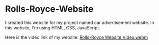 # Rolls-Royce-Website

I created this website for my project named car advertisement website.
In this website, I'm using HTML, CSS, JavaScript.


Here is the video link of my website.
[Rolls-Royce Website Video.webm](https://user-images.githubusercontent.com/92520985/210831800-768e8a2b-a857-495e-847d-57953ea7ff5d.webm)
